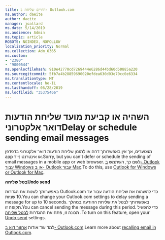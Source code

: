 ```yaml
---
title: דחויים שליחת ב- Outlook.com
ms.author: daeite
author: daeite
manager: joallard
ms.date: 5/14/2019
ms.audience: Admin
ms.topic: article
ROBOTS: NOINDEX, NOFOLLOW
localization_priority: Normal
ms.collection: Adm_O365
ms.custom:
- "2380"
- "9000544"
ms.openlocfilehash: 910e42770cd7269444e6286d44bd60d50885a220
ms.sourcegitcommit: 5fb7a4b28859690020efdea630d03e70cc0e6334
ms.translationtype: MT
ms.contentlocale: he-IL
ms.lasthandoff: 06/28/2019
ms.locfileid: "35375466"
---
```

# <a name="delay-or-schedule-sending-email-messages"></a><span data-ttu-id="8d2aa-102">השהיה או קביעת מועד שליחת הודעות דואר אלקטרוני</span><span class="sxs-lookup"><span data-stu-id="8d2aa-102">Delay or schedule sending email messages</span></span>

<span data-ttu-id="8d2aa-103">מצטערים, אך אין באפשרותך דחה או לתזמן שליחת הודעות דואר אלקטרוני בדפדפן app או אינטרנט נייד.</span><span class="sxs-lookup"><span data-stu-id="8d2aa-103">Sorry, but you can't defer or schedule the sending of email messages in a mobile app or web browser.</span></span> <span data-ttu-id="8d2aa-104">לשם כך, השתמש [ב- Outlook עבור Windows או ב- Outlook עבור Mac](https://products.office.com/outlook/email-and-calendar-software-microsoft-outlook).</span><span class="sxs-lookup"><span data-stu-id="8d2aa-104">To do this, use [Outlook for Windows or Outlook for Mac](https://products.office.com/outlook/email-and-calendar-software-microsoft-outlook).</span></span>

<span data-ttu-id="8d2aa-105">**בטל שליחה**</span><span class="sxs-lookup"><span data-stu-id="8d2aa-105">**Undo send**</span></span>

<span data-ttu-id="8d2aa-106">באפשרותך לשנות את הגדרות Outlook.com כדי להשהות את שליחת הודעה עבור עד 10 שניות.</span><span class="sxs-lookup"><span data-stu-id="8d2aa-106">You can change your Outlook.com settings to delay sending a message for up to 10 seconds.</span></span> <span data-ttu-id="8d2aa-107">באפשרותך לבטל את שליחת ההודעה במהלך תקופה זו.</span><span class="sxs-lookup"><span data-stu-id="8d2aa-107">You can cancel sending the message during this period.</span></span> <span data-ttu-id="8d2aa-108">כדי להפעיל תכונה זו, פתח את ההגדרות [לבטל שליחה](https://outlook.live.com/mail/options/mail/messageContent/undoSend) .</span><span class="sxs-lookup"><span data-stu-id="8d2aa-108">To turn on this feature, open your [Undo send](https://outlook.live.com/mail/options/mail/messageContent/undoSend) settings.</span></span>

<span data-ttu-id="8d2aa-109">למד עוד אודות [אחזור דוא ב- Outlook.com](https://support.office.com/article/c069ddde-5282-4085-8f4c-d7b133324f8a).</span><span class="sxs-lookup"><span data-stu-id="8d2aa-109">Learn more about [recalling email in Outlook.com](https://support.office.com/article/c069ddde-5282-4085-8f4c-d7b133324f8a).</span></span>